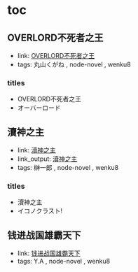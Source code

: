 # toc

## OVERLORD不死者之王

- link: [OVERLORD不死者之王](OVERLORD%E4%B8%8D%E6%AD%BB%E8%80%85%E4%B9%8B%E7%8E%8B/)
- tags: 丸山くがね , node-novel , wenku8

### titles

- OVERLORD不死者之王
- オーバーロード

## 瀆神之主

- link: [瀆神之主](%E7%80%86%E7%A5%9E%E4%B9%8B%E4%B8%BB/)
- link_output: [瀆神之主](../wenku8_out/%E7%80%86%E7%A5%9E%E4%B9%8B%E4%B8%BB/)
- tags: 榊一郎 , node-novel , wenku8

### titles

- 瀆神之主
- イコノクラスト!

## 钱进战国雄霸天下

- link: [钱进战国雄霸天下](%E9%92%B1%E8%BF%9B%E6%88%98%E5%9B%BD%E9%9B%84%E9%9C%B8%E5%A4%A9%E4%B8%8B/)
- tags: Y.A , node-novel , wenku8
